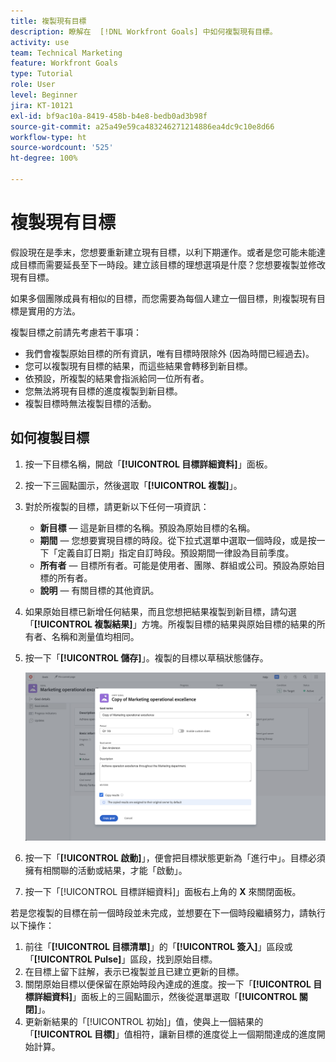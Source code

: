 ```yaml
---
title: 複製現有目標
description: 瞭解在  [!DNL Workfront Goals] 中如何複製現有目標。
activity: use
team: Technical Marketing
feature: Workfront Goals
type: Tutorial
role: User
level: Beginner
jira: KT-10121
exl-id: bf9ac10a-8419-458b-b4e8-bedb0ad3b98f
source-git-commit: a25a49e59ca483246271214886ea4dc9c10e8d66
workflow-type: ht
source-wordcount: '525'
ht-degree: 100%

---
```


# 複製現有目標

假設現在是季末，您想要重新建立現有目標，以利下期運作。或者是您可能未能達成目標而需要延長至下一時段。建立該目標的理想選項是什麼？您想要複製並修改現有目標。

如果多個團隊成員有相似的目標，而您需要為每個人建立一個目標，則複製現有目標是實用的方法。

<!--
Pro-tips graphic
-->

複製目標之前請先考慮若干事項：

* 我們會複製原始目標的所有資訊，唯有目標時限除外 (因為時間已經過去)。
* 您可以複製現有目標的結果，而這些結果會轉移到新目標。
* 依預設，所複製的結果會指派給同一位所有者。
* 您無法將現有目標的進度複製到新目標。
* 複製目標時無法複製目標的活動。

## 如何複製目標

1. 按一下目標名稱，開啟「**[!UICONTROL 目標詳細資料]**」面板。
1. 按一下三圓點圖示，然後選取「**[!UICONTROL 複製]**」。
1. 對於所複製的目標，請更新以下任何一項資訊：
   * **新目標** — 這是新目標的名稱。預設為原始目標的名稱。
   * **期間** — 您想要實現目標的時段。從下拉式選單中選取一個時段，或是按一下「定義自訂日期」指定自訂時段。預設期間一律設為目前季度。
   * **所有者** — 目標所有者。可能是使用者、團隊、群組或公司。預設為原始目標的所有者。
   * **說明** — 有關目標的其他資訊。

1. 如果原始目標已新增任何結果，而且您想把結果複製到新目標，請勾選「**[!UICONTROL 複製結果]**」方塊。所複製目標的結果與原始目標的結果的所有者、名稱和測量值均相同。

1. 按一下「**[!UICONTROL 儲存]**」。複製的目標以草稿狀態儲存。

   ![影像顯示 [!DNL Workfront Goals] 的「[!UICONTROL 目標詳細資料]」面板及其「[!UICONTROL 複製]」選項](assets/03-workfront-goals-copy-a-goal.png)

1. 按一下「**[!UICONTROL 啟動]**」，便會把目標狀態更新為「進行中」。目標必須擁有相關聯的活動或結果，才能「啟動」。

1. 按一下「[!UICONTROL 目標詳細資料]」面板右上角的 **X** 來關閉面板。

若是您複製的目標在前一個時段並未完成，並想要在下一個時段繼續努力，請執行以下操作：

1. 前往「**[!UICONTROL 目標清單]**」的「**[!UICONTROL 簽入]**」區段或「**[!UICONTROL Pulse]**」區段，找到原始目標。
1. 在目標上留下註解，表示已複製並且已建立更新的目標。
1. 關閉原始目標以便保留在原始時段內達成的進度。按一下「**[!UICONTROL 目標詳細資料]**」面板上的三圓點圖示，然後從選單選取「**[!UICONTROL 關閉]**」。
1. 更新新結果的「[!UICONTROL 初始]」值，使與上一個結果的「**[!UICONTROL 目標]**」值相符，讓新目標的進度從上一個期間達成的進度開始計算。
